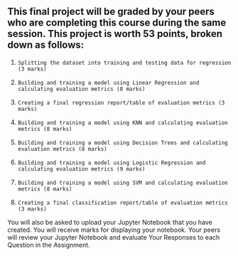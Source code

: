 ## This final project will be graded by your peers who are completing this course during the same session. This project is worth 53 points, broken down as follows:

1.     Splitting the dataset into training and testing data for regression (3 marks)

2.     Building and training a model using Linear Regression and calculating evaluation metrics (8 marks)

3.     Creating a final regression report/table of evaluation metrics (3 marks)

4.     Building and training a model using KNN and calculating evaluation metrics (8 marks)

5.     Building and training a model using Decision Trees and calculating evaluation metrics (8 marks)

6.     Building and training a model using Logistic Regression and calculating evaluation metrics (9 marks)

7.     Building and training a model using SVM and calculating evaluation metrics (8 marks)

8.     Creating a final classification report/table of evaluation metrics (3 marks)

You will also be asked to upload your Jupyter Notebook that you have created. You will receive marks for displaying your notebook. Your peers will review your Jupyter Notebook and evaluate Your Responses to each Question in the Assignment.
